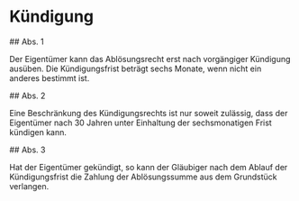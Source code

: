 # Kündigung



\#\# Abs. 1

 Der Eigentümer kann das Ablösungsrecht erst nach vorgängiger Kündigung ausüben. Die Kündigungsfrist beträgt sechs Monate, wenn nicht ein anderes bestimmt ist.

\#\# Abs. 2

 Eine Beschränkung des Kündigungsrechts ist nur soweit zulässig, dass der Eigentümer nach 30 Jahren unter Einhaltung der sechsmonatigen Frist kündigen kann.

\#\# Abs. 3

 Hat der Eigentümer gekündigt, so kann der Gläubiger nach dem Ablauf der Kündigungsfrist die Zahlung der Ablösungssumme aus dem Grundstück verlangen. 

